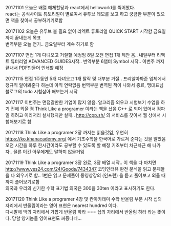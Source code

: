 20171101 오늘은 배열 해체할당과 react에서 helloworld를 찍어봤다.  
react는 공식사이트 튜토리얼이 별로여서 유투브 데모를 보고 하고 궁금한 부분이 있으면 책을 찾아서 공부하기기로함  
  
20171102 오늘은 유투브 볼 필요 없이 리엑트 튜토리얼 QUICK START 시작함 금요일까지 끝내는게 목표  
번역부분 오늘 연기.. 금요일부터 계속 하기로 함

20171107 면접 1개 다녀오고 거절할 예정임 8일 오전 면접 1개 제안 옴.. 내일부터 리액트 튜터리얼 ADVANCED GUIDES시작..
번역부분 6챕터 Symbol 시작.. 이번주 까지 끝내서 PDF만들어 인쇄할 예정  

20171115 면접 1주동안 5개 다녀오고 1개 탈락 및 대부분 거절.. 프리알아봐준 업체에서 정규직 알아봐준다 하는데 아직 연락없음 번역부분 번역된 책이 나와서 종료, 맹대표님 블로그의 todo 시험삼아 해보는거 시작  

20171117 이번주는 면접갈만한 기업이 많지 않음. 알고리즘 외우고 시험보기 수업을 하기 전에 외울 겸 Think Like a programer 이라는 책을 샀음 C++ 로 되어 있어서 컴파일 하려고 이리저리 설치했지만 실패.. http://cpp.sh/ 의 서비스를 찾아서 웹 상에서 시험해보기로 함  

20171118 Think Like a programer 2장 까지는 읽을것임, 우연히 https://ko.khanacademy.org/ 에서 기초수학을 한국어로 가르쳐 준다는 것을 알았음 오전 시간을 하루 한시간이라도 공부할 수 있도록 할 예정 기초부터 차근차근 해 나가자.. 물론 이건 아무에게도 말하지 않을거임

20171119 Think Like a programer 3장 완료, 3장 배열 시작.. 이 책을 다 마치면 http://www.yes24.com/24/Goods/7434347
코딩인터뷰 완전 분석을 읽고 문제들을 다 외우기로 함.. 1번은 읽고 문제풀이 동영상강의 (인프런) 을 듣고 풀어보고 외울 때 까지 풀어보기로함  
외국과 우리의 신기한 수학 표기법 외국은 300을 30ten 이라고 표시하기도 한다.  

20171120 Think Like a programer 4장 및 칸아카데미 수학 반올림 부분 시작 십의 자리에서 반올림이라는 영어 표현은 nearest hundred 이다.  
다시말해 백의 자리에서 가깝게 반올림 하라 === 십의 자리에서 반올림 하라 라는 뜻이다. 망할 양키놈들 영어표현도 짜증나네...  

